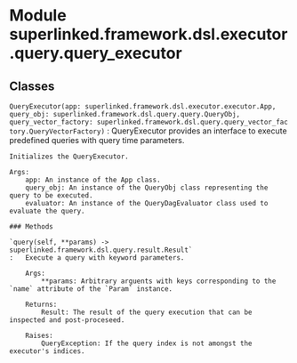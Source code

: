 Module superlinked.framework.dsl.executor.query.query_executor
==============================================================

Classes
-------

`QueryExecutor(app: superlinked.framework.dsl.executor.executor.App, query_obj: superlinked.framework.dsl.query.query.QueryObj, query_vector_factory: superlinked.framework.dsl.query.query_vector_factory.QueryVectorFactory)`
:   QueryExecutor provides an interface to execute predefined queries with query time parameters.
    
    Initializes the QueryExecutor.
    
    Args:
        app: An instance of the App class.
        query_obj: An instance of the QueryObj class representing the query to be executed.
        evaluator: An instance of the QueryDagEvaluator class used to evaluate the query.

    ### Methods

    `query(self, **params) ‑> superlinked.framework.dsl.query.result.Result`
    :   Execute a query with keyword parameters.
        
        Args:
            **params: Arbitrary arguents with keys corresponding to the `name` attribute of the `Param` instance.
        
        Returns:
            Result: The result of the query execution that can be inspected and post-proceseed.
        
        Raises:
            QueryException: If the query index is not amongst the executor's indices.